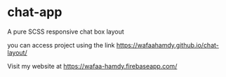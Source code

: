 # chat-app
 A pure SCSS responsive chat box layout
 
 you can access project using the link https://wafaahamdy.github.io/chat-layout/ 
 
 
Visit my website at https://wafaa-hamdy.firebaseapp.com/
